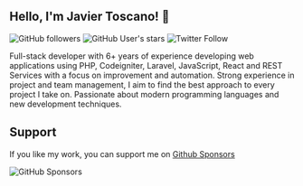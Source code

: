 ## Hello, I'm Javier Toscano! 🤘

![GitHub followers](https://img.shields.io/github/followers/javtoscano?style=social)
![GitHub User's stars](https://img.shields.io/github/stars/javtoscano?style=social)
![Twitter Follow](https://img.shields.io/twitter/follow/javtoscano?style=social)

Full-stack developer with 6+ years of experience developing web applications using PHP, Codeigniter, Laravel, JavaScript, React and REST Services with a focus on improvement and automation. Strong experience in project and team management, I aim to find the best approach to every project I take on. Passionate about modern programming languages and new development techniques.


## Support

If you like my work, you can support me on [Github Sponsors](https://github.com/sponsors/javtoscano)

![GitHub Sponsors](https://img.shields.io/github/sponsors/javtoscano?style=for-the-badge)
